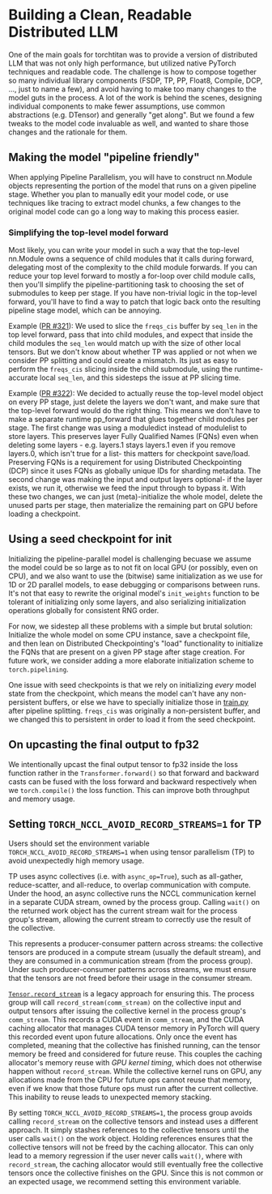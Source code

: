 # Building a Clean, Readable Distributed LLM
One of the main goals for torchtitan was to provide a version of distributed LLM that was not only high performance, but utilized native PyTorch techniques and readable code. The challenge is how to compose together so many individual library components (FSDP, TP, PP, Float8, Compile, DCP, ..., just to name a few), and avoid having to make too many changes to the model guts in the process. A lot of the work is behind the scenes, designing individual components to make fewer assumptions, use common abstractions (e.g. DTensor) and generally "get along". But we found a few tweaks to the model code invaluable as well, and wanted to share those changes and the rationale for them.

## Making the model "pipeline friendly"
When applying Pipeline Parallelism, you will have to construct nn.Module objects representing the portion of the model that runs on a given pipeline stage. Whether you plan to manually edit your model code, or use techniques like tracing to extract model chunks, a few changes to the original model code can go a long way to making this process easier.

### Simplifying the top-level model forward
Most likely, you can write your model in such a way that the top-level nn.Module owns a sequence of child modules that it calls during forward, delegating most of the complexity to the child module forwards.  If you can reduce your top level forward to mostly a for-loop over child module calls, then you'll simplify the pipeline-partitioning task to choosing the set of submodules to keep per stage.  If you have non-trivial logic in the top-level forward, you'll have to find a way to patch that logic back onto the resulting pipeline stage model, which can be annoying.

Example ([PR #321](https://github.com/pytorch/torchtitan/pull/321)):
We used to slice the `freqs_cis` buffer by `seq_len` in the top level forward, pass that into child modules, and expect that inside the child modules the `seq_len` would match up with the size of other local tensors.  But we don't know about whether TP was applied or not when we consider PP splitting and could create a mismatch.  Its just as easy to perform the `freqs_cis` slicing inside the child submodule, using the runtime-accurate local `seq_len`, and this sidesteps the issue at PP slicing time.

Example ([PR #322](https://github.com/pytorch/torchtitan/pull/322)):
We decided to actually reuse the top-level model object on every PP stage, just delete the layers we don't want, and make sure that the top-level forward would do the right thing.  This means we don't have to make a separate runtime pp_forward that glues together child modules per stage.  The first change was using a moduledict instead of modulelist to store layers. This preserves layer Fully Qualified Names (FQNs) even when deleting some layers - e.g. layers.1 stays layers.1 even if you remove layers.0, which isn't true for a list- this matters for checkpoint save/load.  Preserving FQNs is a requirement for using Distributed Checkpointing (DCP) since it uses FQNs as globally unique IDs for sharding metadata. The second change was making the input and output layers optional- if the layer exists, we run it, otherwise we feed the input through to bypass it.  With these two changes, we can just (meta)-initialize the whole model, delete the unused parts per stage, then materialize the remaining part on GPU before loading a checkpoint.

## Using a seed checkpoint for init
Initializing the pipeline-parallel model is challenging becuase we assume the model could be so large as to not fit on local GPU (or possibly, even on CPU), and we also want to use the (bitwise) same initialization as we use for 1D or 2D parallel models, to ease debugging or comparisons between runs. It's not that easy to rewrite the original model's `init_weights` function to be tolerant of initializing only some layers, and also serializing initialization operations globally for consistent RNG order.

For now, we sidestep all these problems with a simple but brutal solution: Initialize the whole model on some CPU instance, save a checkpoint file, and then lean on Distributed Checkpointing's "load" functionality to initialize the FQNs that are present on a given PP stage after stage creation.  For future work, we consider adding a more elaborate initialization scheme to `torch.pipelining`.

One issue with seed checkpoints is that we rely on initializing _every_ model state from the checkpoint, which means the model can't have any non-persistent buffers, or else we have to specially initialize those in [train.py](../torchtitan/train.py) after pipeline splitting.  `freqs_cis` was originally a non-persistent buffer, and we changed this to persistent in order to load it from the seed checkpoint.

## On upcasting the final output to fp32
We intentionally upcast the final output tensor to fp32 inside the loss function rather in the `Transformer.forward()` so that forward and backward casts can be fused with the loss forward and backward respectively when we `torch.compile()` the loss function. This can improve both throughput and memory usage.

## Setting `TORCH_NCCL_AVOID_RECORD_STREAMS=1` for TP
Users should set the environment variable `TORCH_NCCL_AVOID_RECORD_STREAMS=1` when using tensor parallelism (TP) to avoid unexpectedly high memory usage.

TP uses async collectives (i.e. with `async_op=True`), such as all-gather, reduce-scatter, and all-reduce, to overlap communication with compute. Under the hood, an async collective runs the NCCL communication kernel in a separate CUDA stream, owned by the process group. Calling `wait()` on the returned work object has the current stream wait for the process group's stream, allowing the current stream to correctly use the result of the collective.

This represents a producer-consumer pattern across streams: the collective tensors are produced in a compute stream (usually the default stream), and they are consumed in a communication stream (from the process group). Under such producer-consumer patterns across streams, we must ensure that the tensors are not freed before their usage in the consumer stream.

[`Tensor.record_stream`](https://pytorch.org/docs/stable/generated/torch.Tensor.record_stream.html) is a legacy approach for ensuring this. The process group will call `record_stream(comm_stream)` on the collective input and output tensors after issuing the collective kernel in the process group's `comm_stream`. This records a CUDA event in `comm_stream`, and the CUDA caching allocator that manages CUDA tensor memory in PyTorch will query this recorded event upon future allocations. Only once the event has completed, meaning that the collective has finished running, can the tensor memory be freed and considered for future reuse. This couples the caching allocator's memory reuse with _GPU kernel timing_, which does not otherwise happen without `record_stream`. While the collective kernel runs on GPU, any allocations made from the CPU for future ops cannot reuse that memory, even if we know that those future ops must run after the current collective. This inability to reuse leads to unexpected memory stacking.

By setting `TORCH_NCCL_AVOID_RECORD_STREAMS=1`, the process group avoids calling `record_stream` on the collective tensors and instead uses a different approach. It simply stashes references to the collective tensors until the user calls `wait()` on the work object. Holding references ensures that the collective tensors will not be freed by the caching allocator. This can only lead to a memory regression if the user never calls `wait()`, where with `record_stream`, the caching allocator would still eventually free the collective tensors once the collective finishes on the GPU. Since this is not common or an expected usage, we recommend setting this environment variable.

